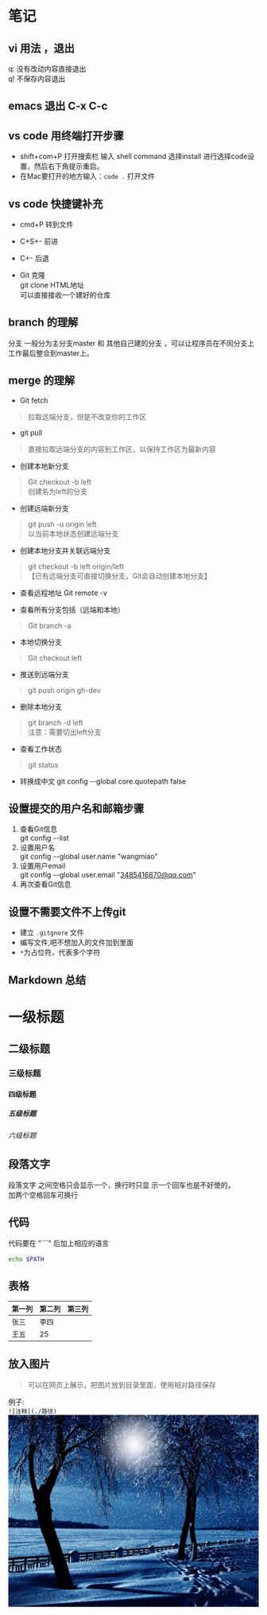 # 笔记

##  vi 用法 ，退出   
q: 没有改动内容直接退出  
q! 不保存内容退出  

## emacs 退出 C-x  C-c   

## vs code 用终端打开步骤
* shift+com+P 打开搜索栏 输入 shell command 选择install 进行选择code设置，然后右下角提示重启。
* 在Mac要打开的地方输入：`code .`  打开文件

## vs code 快捷键补充
* cmd+P 转到文件
* C+S+- 前进
* C+- 后退

* Git 克隆    
git clone HTML地址  
可以直接接收一个建好的仓库

##  branch 的理解  
分支 一般分为主分支master 和 其他自己建的分支
，可以让程序员在不同分支上工作最后整合到master上。 

## merge 的理解

* Git fetch  
> 拉取远端分支，但是不改变你的工作区

* git pull  
> 直接拉取远端分支的内容到工作区，以保持工作区为最新内容

* 创建本地新分支  
> Git checkout -b left   
创建名为left的分支

* 创建远端新分支  
> git push -u origin left    
以当前本地状态创建远端分支

* 创建本地分支并关联远端分支
> git checkout -b left origin/left  
【已有远端分支可直接切换分支，Git会自动创建本地分支】

* 查看远程地址
Git remote -v

* 查看所有分支包括（远端和本地）
> Git branch -a  

* 本地切换分支
> Git checkout left    

* 推送到远端分支
> git push origin gh-dev

* 删除本地分支
> git branch -d left   
注意：需要切出left分支

* 查看工作状态
> git status

* 转换成中文
git config --global core.quotepath false

## 设置提交的用户名和邮箱步骤
1. 查看Git信息  
   git config --list
1. 设置用户名  
   git config --global user.name "wangmiao"
2. 设置用户email  
   git config --global user.email "3485416870@qq.com"
4. 再次查看Git信息

## 设置不需要文件不上传git
* 建立 `.gitgnore` 文件
* 编写文件,吧不想加入的文件加到里面
* `*`为占位符，代表多个字符

## Markdown 总结

# 一级标题
## 二级标题
### 三级标题
#### 四级标题
##### 五级标题
###### 六级标题

## 段落文字
段落文字    之间空格只会显示一个，换行时只显
示一个回车也是不好使的，  
加两个空格回车可换行

## 代码
代码要在 "```" 后加上相应的语言   

```sh
echo $PATH
```

## 表格

| 第一列 | 第二列 | 第三列 |
| - | -| - |
| 张三 | 李四|
| 王五 | 25 |


## 放入图片
> 可以在网页上展示，把图片放到目录里面，使用相对路径保存  

例子:  
`![注释](./路径)`  
![雪](./img/xue.jpeg "图片")







